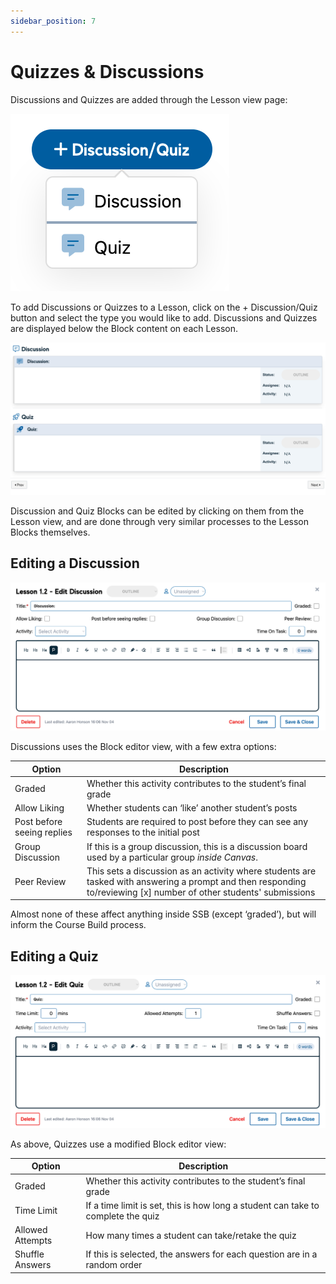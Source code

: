 ```yaml
---
sidebar_position: 7
---
```


# Quizzes & Discussions


Discussions and Quizzes are added through the Lesson view page:

<div style={{textAlign: 'center'}}>

![img_39.png](img/img_39.png)

</div>

To add Discussions or Quizzes to a Lesson, click on the + Discussion/Quiz button and select the type you would like to add. Discussions and Quizzes are displayed below the Block content on each Lesson.

<div style={{textAlign: 'center'}}>

![img_40.png](img/img_40.png)

</div>

Discussion and Quiz Blocks can be edited by clicking on them from the Lesson view, and are done through very similar processes to the Lesson Blocks themselves.

## Editing a Discussion

<div style={{textAlign: 'center'}}>

![img_41.png](img/img_41.png)

</div>

Discussions uses the Block editor view, with a few extra options:

|Option|Description  |
|--|--|
| Graded | Whether this activity contributes to the student’s final grade |
| Allow Liking | Whether students can ‘like’ another student’s posts |
| Post before seeing replies | Students are required to post before they can see any responses to the initial post |
| Group Discussion | If this is a group discussion, this is a discussion board used by a particular group _inside Canvas_. |
| Peer Review | This sets a discussion as an activity where students are tasked with answering a prompt and then responding to/reviewing [x] number of other students' submissions |


Almost none of these affect anything inside SSB (except ‘graded’), but will inform the Course Build process.

## Editing a Quiz

<div style={{textAlign: 'center'}}>

![img_42.png](img/img_42.png)

</div>

As above, Quizzes use a modified Block editor view:

|Option|Description  |
|--|--|
|Graded  | Whether this activity contributes to the student’s final grade |
| Time Limit | If a time limit is set, this is how long a student can take to complete the quiz |
| Allowed Attempts | How many times a student can take/retake the quiz |
| Shuffle Answers  | If this is selected, the answers for each question are in a random order |
















